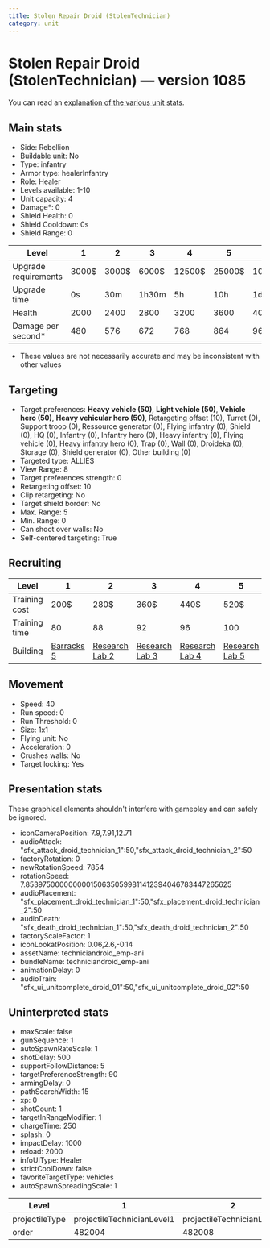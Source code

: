 ```yaml
---
title: Stolen Repair Droid (StolenTechnician)
category: unit
---
```


# Stolen Repair Droid (StolenTechnician) — version 1085

You can read an [explanation  of the various unit stats](unitexplained.md).

## Main stats

  * Side: Rebellion
  * Buildable unit: No
  * Type: infantry
  * Armor type: healerInfantry
  * Role: Healer
  * Levels available: 1-10
  * Unit capacity: 4
  * Damage*: 0
  * Shield Health: 0
  * Shield Cooldown: 0s
  * Shield Range: 0

|Level               |1    |2    |3    |4     |5     |6      |7      |8      |9       |10      |
|--------------------|-----|-----|-----|------|------|-------|-------|-------|--------|--------|
|Upgrade requirements|3000$|3000$|6000$|12500$|25000$|100000$|160000$|320000$|1000000$|1750000$|
|Upgrade time        |0s   |30m  |1h30m|5h    |10h   |1d12h  |2d12h  |4d     |6d      |1w2d    |
|Health              |2000 |2400 |2800 |3200  |3600  |4000   |4400   |4800   |5200    |6000    |
|Damage per second*  |480  |576  |672  |768   |864   |960    |1056   |1152   |1248    |1440    |

* These values are not necessarily accurate and may be inconsistent with other values

## Targeting

  * Target preferences: **Heavy vehicle (50)**, **Light vehicle (50)**, **Vehicle hero (50)**, **Heavy vehicular hero (50)**, Retargeting offset (10), Turret (0), Support troop (0), Ressource generator (0), Flying infantry (0), Shield (0), HQ (0), Infantry (0), Infantry hero (0), Heavy infantry (0), Flying vehicle (0), Heavy infantry hero (0), Trap (0), Wall (0), Droideka (0), Storage (0), Shield generator (0), Other building (0)
  * Targeted type: ALLIES
  * View Range: 8
  * Target preferences strength: 0
  * Retargeting offset: 10
  * Clip retargeting: No
  * Target shield border: No
  * Max. Range: 5
  * Min. Range: 0
  * Can shoot over walls: No
  * Self-centered targeting: True

## Recruiting

|Level        |1                               |2                                     |3                                     |4                                     |5                                     |6                                     |7                                     |8                                     |9                                     |10                                     |
|-------------|--------------------------------|--------------------------------------|--------------------------------------|--------------------------------------|--------------------------------------|--------------------------------------|--------------------------------------|--------------------------------------|--------------------------------------|---------------------------------------|
|Training cost|200$                            |280$                                  |360$                                  |440$                                  |520$                                  |600$                                  |680$                                  |800$                                  |840$                                  |920$                                   |
|Training time|80                              |88                                    |92                                    |96                                    |100                                   |104                                   |108                                   |112                                   |116                                   |120                                    |
|Building     |[Barracks 5](rebelBarracks.html)|[Research Lab 2](rebelOffenseLab.html)|[Research Lab 3](rebelOffenseLab.html)|[Research Lab 4](rebelOffenseLab.html)|[Research Lab 5](rebelOffenseLab.html)|[Research Lab 6](rebelOffenseLab.html)|[Research Lab 7](rebelOffenseLab.html)|[Research Lab 8](rebelOffenseLab.html)|[Research Lab 9](rebelOffenseLab.html)|[Research Lab 10](rebelOffenseLab.html)|

## Movement

  * Speed: 40
  * Run speed: 0
  * Run Threshold: 0
  * Size: 1x1
  * Flying unit: No
  * Acceleration: 0
  * Crushes walls: No
  * Target locking: Yes

## Presentation stats

These graphical elements shouldn't interfere with gameplay and can safely be ignored.

  * iconCameraPosition: 7.9,7.91,12.71
  * audioAttack: "sfx_attack_droid_technician_1":50,"sfx_attack_droid_technician_2":50
  * factoryRotation: 0
  * newRotationSpeed: 7854
  * rotationSpeed: 7.8539750000000001506350599811412394046783447265625
  * audioPlacement: "sfx_placement_droid_technician_1":50,"sfx_placement_droid_technician_2":50
  * audioDeath: "sfx_death_droid_technician_1":50,"sfx_death_droid_technician_2":50
  * factoryScaleFactor: 1
  * iconLookatPosition: 0.06,2.6,-0.14
  * assetName: techniciandroid_emp-ani
  * bundleName: techniciandroid_emp-ani
  * animationDelay: 0
  * audioTrain: "sfx_ui_unitcomplete_droid_01":50,"sfx_ui_unitcomplete_droid_02":50

## Uninterpreted stats

  * maxScale: false
  * gunSequence: 1
  * autoSpawnRateScale: 1
  * shotDelay: 500
  * supportFollowDistance: 5
  * targetPreferenceStrength: 90
  * armingDelay: 0
  * pathSearchWidth: 15
  * xp: 0
  * shotCount: 1
  * targetInRangeModifier: 1
  * chargeTime: 250
  * splash: 0
  * impactDelay: 1000
  * reload: 2000
  * infoUIType: Healer
  * strictCoolDown: false
  * favoriteTargetType: vehicles
  * autoSpawnSpreadingScale: 1

|Level         |1                         |2                         |3                         |4                         |5                         |6                         |7                         |8                         |9                         |10                         |
|--------------|--------------------------|--------------------------|--------------------------|--------------------------|--------------------------|--------------------------|--------------------------|--------------------------|--------------------------|---------------------------|
|projectileType|projectileTechnicianLevel1|projectileTechnicianLevel2|projectileTechnicianLevel3|projectileTechnicianLevel4|projectileTechnicianLevel5|projectileTechnicianLevel6|projectileTechnicianLevel7|projectileTechnicianLevel8|projectileTechnicianLevel9|projectileTechnicianLevel10|
|order         |482004                    |482008                    |482012                    |482016                    |482020                    |482024                    |482028                    |482032                    |482036                    |482040                     |

